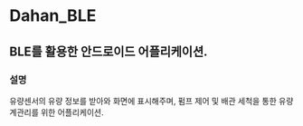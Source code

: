 # Dahan_BLE
BLE를 활용한 안드로이드 어플리케이션.
------
### 설명
유량센서의 유량 정보를 받아와 화면에 표시해주며, 펌프 제어 및 배관 세척을 통한 유량계관리를 위한 어플리케이션.
